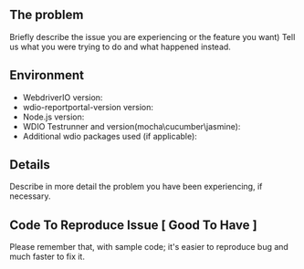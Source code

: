 ## The problem

Briefly describe the issue you are experiencing or the feature you want) Tell us what you were trying to do and what happened instead.

## Environment

* WebdriverIO version:
* wdio-reportportal-version version:
* Node.js version:
* WDIO Testrunner and version(mocha\cucumber\jasmine):
* Additional wdio packages used (if applicable):

## Details

Describe in more detail the problem you have been experiencing, if necessary.

## Code To Reproduce Issue [ Good To Have ]

Please remember that, with sample code; it's easier to reproduce bug and much faster to fix it.
